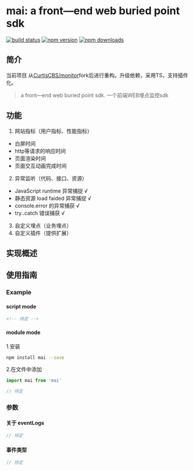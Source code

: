 # mai: a front—end web buried point sdk

[![build status](https://img.shields.io/travis/CurtisCBS/monitor/master.svg?style=flat-square)](https://travis-ci.org/CurtisCBS/monitor)
[![npm version](https://img.shields.io/npm/v/mai.svg?style=flat-square)](https://www.npmjs.com/package/mai)
[![npm downloads](https://img.shields.io/npm/dm/mai.svg?style=flat-square)](https://www.npmjs.com/package/mai)

## 简介

当前项目 从[CurtisCBS/monitor](https://github.com/CurtisCBS/monitor)fork后进行重构。升级依赖，采用TS，支持插件化。

> a front—end web buried point sdk.
> 一个前端WEB埋点监控sdk

## 功能
1. 网站指标（用户指标、性能指标）
- 白屏时间
- http等请求的响应时间
- 页面渲染时间
- 页面交互动画完成时间
2. 异常监听（代码、接口、资源）
- JavaScript runtime 异常捕捉 √
- 静态资源 load faided 异常捕捉 √
- console.error 的异常捕获 √
- try..catch 错误捕获 √
3. 自定义埋点（业务埋点）
4. 自定义插件（提供扩展）


## 实现概述


## 使用指南

### Example

#### script mode

```html
<!-- 待定 -->
```

#### module mode

1.安装

```sh
npm install mai --save
```

2.在文件中添加

```javascript
import mai from 'mai'

// 待定
```

### 参数

#### 关于 eventLogs

```javascript
// 待定
```

#### 事件类型

```javascript
// 待定
```
